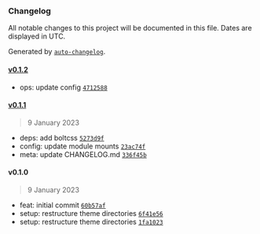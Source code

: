 ### Changelog

All notable changes to this project will be documented in this file. Dates are displayed in UTC.

Generated by [`auto-changelog`](https://github.com/CookPete/auto-changelog).

#### [v0.1.2](https://github.com/gethyas/bolt/compare/v0.1.1...v0.1.2)

- ops: update config [`4712588`](https://github.com/gethyas/bolt/commit/4712588a058820ff64bf93af4597894965f999bb)

#### [v0.1.1](https://github.com/gethyas/bolt/compare/v0.1.0...v0.1.1)

> 9 January 2023

- deps: add boltcss [`5273d9f`](https://github.com/gethyas/bolt/commit/5273d9fe76bd909d149bdb79f71bdb200d6de242)
- config: update module mounts [`23ac74f`](https://github.com/gethyas/bolt/commit/23ac74f63fb7a805cdc93cf41a1c0e42c55e20f6)
- meta: update CHANGELOG.md [`336f45b`](https://github.com/gethyas/bolt/commit/336f45b66f8a5a08aeb464b121dcfaac9b522a2f)

#### v0.1.0

> 9 January 2023

- feat: initial commit [`60b57af`](https://github.com/gethyas/bolt/commit/60b57afbe9a33694bba68b198165ff9b9a2158e4)
- setup: restructure theme directories [`6f41e56`](https://github.com/gethyas/bolt/commit/6f41e5696007d0b240912991137549f938421430)
- setup: restructure theme directories [`1fa1023`](https://github.com/gethyas/bolt/commit/1fa102389ade850f16465ef71c916dc8ab2cd40c)
